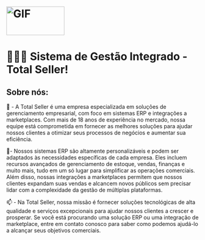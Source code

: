 # <img aling="center" width="55%" alt="GIF" src="https://www.totalseller.com.br/assets/images/logo_totalseller.png" height="75" />
# 👨🏽‍💻 Sistema de Gestão Integrado - Total Seller!

## Sobre nós: 
🌱 - A Total Seller é uma empresa especializada em soluções de gerenciamento empresarial, com foco em sistemas ERP e integrações a marketplaces. Com mais de 18 anos de experiência no mercado, nossa equipe está comprometida em fornecer as melhores soluções para ajudar nossos clientes a otimizar seus processos de negócios e aumentar sua eficiência.

💬- Nossos sistemas ERP são altamente personalizáveis e podem ser adaptados às necessidades específicas de cada empresa. Eles incluem recursos avançados de gerenciamento de estoque, vendas, finanças e muito mais, tudo em um só lugar para simplificar as operações comerciais. Além disso, nossas integrações a marketplaces permitem que nossos clientes expandam suas vendas e alcancem novos públicos sem precisar lidar com a complexidade da gestão de múltiplas plataformas.

📫 - Na Total Seller, nossa missão é fornecer soluções tecnológicas de alta qualidade e serviços excepcionais para ajudar nossos clientes a crescer e prosperar. Se você está procurando uma solução ERP ou uma integração de marketplace, entre em contato conosco para saber como podemos ajudá-lo a alcançar seus objetivos comerciais.
